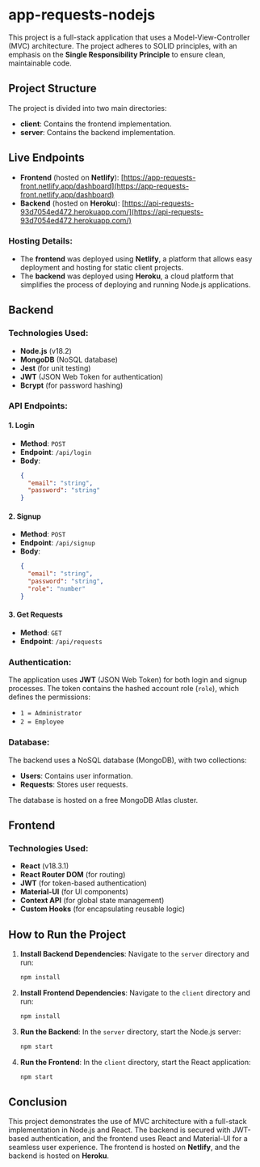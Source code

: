 # app-requests-nodejs

This project is a full-stack application that uses a Model-View-Controller (MVC) architecture. The project adheres to SOLID principles, with an emphasis on the **Single Responsibility Principle** to ensure clean, maintainable code.

## Project Structure
The project is divided into two main directories:
- **client**: Contains the frontend implementation.
- **server**: Contains the backend implementation.

## Live Endpoints

- **Frontend** (hosted on **Netlify**): [https://app-requests-front.netlify.app/dashboard](https://app-requests-front.netlify.app/dashboard)
- **Backend** (hosted on **Heroku**): [https://api-requests-93d7054ed472.herokuapp.com/](https://api-requests-93d7054ed472.herokuapp.com/)

### Hosting Details:
- The **frontend** was deployed using **Netlify**, a platform that allows easy deployment and hosting for static client projects.
- The **backend** was deployed using **Heroku**, a cloud platform that simplifies the process of deploying and running Node.js applications.

## Backend

### Technologies Used:
- **Node.js** (v18.2)
- **MongoDB** (NoSQL database)
- **Jest** (for unit testing)
- **JWT** (JSON Web Token for authentication)
- **Bcrypt** (for password hashing)

### API Endpoints:

#### 1. Login
- **Method**: `POST`
- **Endpoint**: `/api/login`
- **Body**:
    ```json
    {
      "email": "string",
      "password": "string"
    }
    ```

#### 2. Signup
- **Method**: `POST`
- **Endpoint**: `/api/signup`
- **Body**:
    ```json
    {
      "email": "string",
      "password": "string",
      "role": "number"
    }
    ```

#### 3. Get Requests
- **Method**: `GET`
- **Endpoint**: `/api/requests`

### Authentication:
The application uses **JWT** (JSON Web Token) for both login and signup processes. The token contains the hashed account role (`role`), which defines the permissions:
- `1 = Administrator`
- `2 = Employee`

### Database:
The backend uses a NoSQL database (MongoDB), with two collections:
- **Users**: Contains user information.
- **Requests**: Stores user requests.

The database is hosted on a free MongoDB Atlas cluster.

## Frontend

### Technologies Used:
- **React** (v18.3.1)
- **React Router DOM** (for routing)
- **JWT** (for token-based authentication)
- **Material-UI** (for UI components)
- **Context API** (for global state management)
- **Custom Hooks** (for encapsulating reusable logic)

## How to Run the Project

1. **Install Backend Dependencies**:
    Navigate to the `server` directory and run:
    ```bash
    npm install
    ```

2. **Install Frontend Dependencies**:
    Navigate to the `client` directory and run:
    ```bash
    npm install
    ```

3. **Run the Backend**:
    In the `server` directory, start the Node.js server:
    ```bash
    npm start
    ```

4. **Run the Frontend**:
    In the `client` directory, start the React application:
    ```bash
    npm start
    ```

## Conclusion
This project demonstrates the use of MVC architecture with a full-stack implementation in Node.js and React. The backend is secured with JWT-based authentication, and the frontend uses React and Material-UI for a seamless user experience. The frontend is hosted on **Netlify**, and the backend is hosted on **Heroku**.
